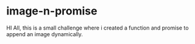 # image-n-promise
HI All, this is a small challenge where i created a function and promise to append an image dynamically.

